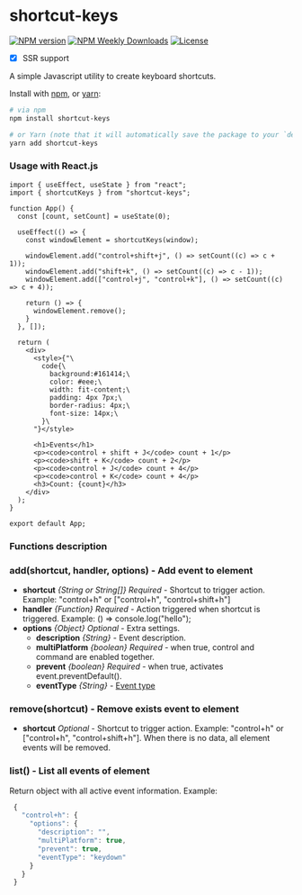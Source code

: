 shortcut-keys
===========

[![NPM version](https://badgen.net/npm/v/shortcut-keys)](https://www.npmjs.com/package/shortcut-keys)
[![NPM Weekly Downloads](https://badgen.net/npm/dw/shortcut-keys)](https://www.npmjs.com/package/shortcut-keys)
[![License](https://badgen.net/npm/license/shortcut-keys)](https://www.npmjs.com/package/shortcut-keys)

- [x] SSR support

A simple Javascript utility to create keyboard shortcuts.

Install with [npm](https://www.npmjs.com/), or [yarn](https://yarnpkg.com/):

```bash
# via npm
npm install shortcut-keys

# or Yarn (note that it will automatically save the package to your `dependencies` in `package.json`)
yarn add shortcut-keys
```

### Usage with React.js

```tsx
import { useEffect, useState } from "react";
import { shortcutKeys } from "shortcut-keys";

function App() {
  const [count, setCount] = useState(0);

  useEffect(() => {
    const windowElement = shortcutKeys(window);

    windowElement.add("control+shift+j", () => setCount((c) => c + 1));
    windowElement.add("shift+k", () => setCount((c) => c - 1));
    windowElement.add(["control+j", "control+k"], () => setCount((c) => c + 4));

    return () => {
      windowElement.remove();
    }
  }, []);
  
  return (
    <div>
      <style>{"\
        code{\
          background:#161414;\
          color: #eee;\
          width: fit-content;\
          padding: 4px 7px;\
          border-radius: 4px;\
          font-size: 14px;\
        }\
      "}</style>
        
      <h1>Events</h1>
      <p><code>control + shift + J</code> count + 1</p>
      <p><code>shift + K</code> count + 2</p>
      <p><code>control + J</code> count + 4</p>
      <p><code>control + K</code> count + 4</p>
      <h3>Count: {count}</h3>
    </div>
  );
}

export default App;
```

### Functions description
### **add(shortcut, handler, options)** - Add event to element
- **shortcut** *{String or String[]} Required* - Shortcut to trigger action. Example: "control+h" or ["control+h", "control+shift+h"]
- **handler** *{Function} Required* - Action triggered when shortcut is triggered. Example: () => console.log("hello");
- **options** *{Object} Optional* - Extra settings.
    - **description** *{String}* - Event description.
    - **multiPlatform** *{boolean} Required* - when true, control and command are enabled together.
    - **prevent** *{boolean} Required* - when true, activates event.preventDefault().
    - **eventType** *{String}* - [Event type](https://developer.mozilla.org/en-US/docs/Web/Events)

### **remove(shortcut)** - Remove exists event to element
- **shortcut** *Optional* - Shortcut to trigger action. Example: "control+h" or ["control+h", "control+shift+h"]. When there is no data, all element events will be removed.
    
### **list()** - List all events of element
 Return object with all active event information. Example: 
 ```.js
  {
    "control+h": {
      "options": {
        "description": "",
        "multiPlatform": true,
        "prevent": true,
        "eventType": "keydown"
      }
    }
  }
```